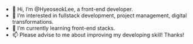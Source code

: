 - 👋 Hi, I’m @HyeoseokLee, a front-end developer. 
- 👀 I’m interested in fullstack development, project management, digital transformations.
- 🌱 I’m currently learning front-end stacks.
- 📫 Please advise to me about improving my developing skill! Thanks!

<!---
HyeoseokLee/HyeoseokLee is a ✨ special ✨ repository because its `README.md` (this file) appears on your GitHub profile.
You can click the Preview link to take a look at your changes.
--->
